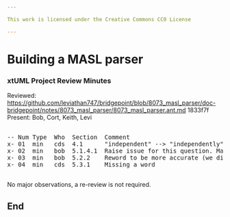 ```yaml
---

This work is licensed under the Creative Commons CC0 License

---
```


# Building a MASL parser
### xtUML Project Review Minutes

Reviewed:  https://github.com/leviathan747/bridgepoint/blob/8073_masl_parser/doc-bridgepoint/notes/8073_masl_parser/8073_masl_parser.ant.md 1833f7f
Present:  Bob, Cort, Keith, Levi

<pre>

-- Num Type  Who  Section  Comment
x- 01  min   cds  4.1      "independent" --> "independently"
x- 02  min   bob  5.1.4.1  Raise issue for this question. Make child of [2.3]
x- 03  min   bob  5.2.2    Reword to be more accurate (we didn't hit any problems it was just more efficient)
x- 04  min   cds  5.3.1    Missing a word

</pre>
   
No major observations, a re-review is not required.


End
---
